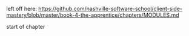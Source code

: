 left off here:
https://github.com/nashville-software-school/client-side-mastery/blob/master/book-4-the-apprentice/chapters/MODULES.md

start of chapter